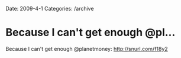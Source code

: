 Date: 2009-4-1
Categories: /archive

# Because I can't get enough @pl...

Because I can't get enough @planetmoney: <a href="http://snurl.com/f18y2" rel="nofollow">http://snurl.com/f18y2</a>
